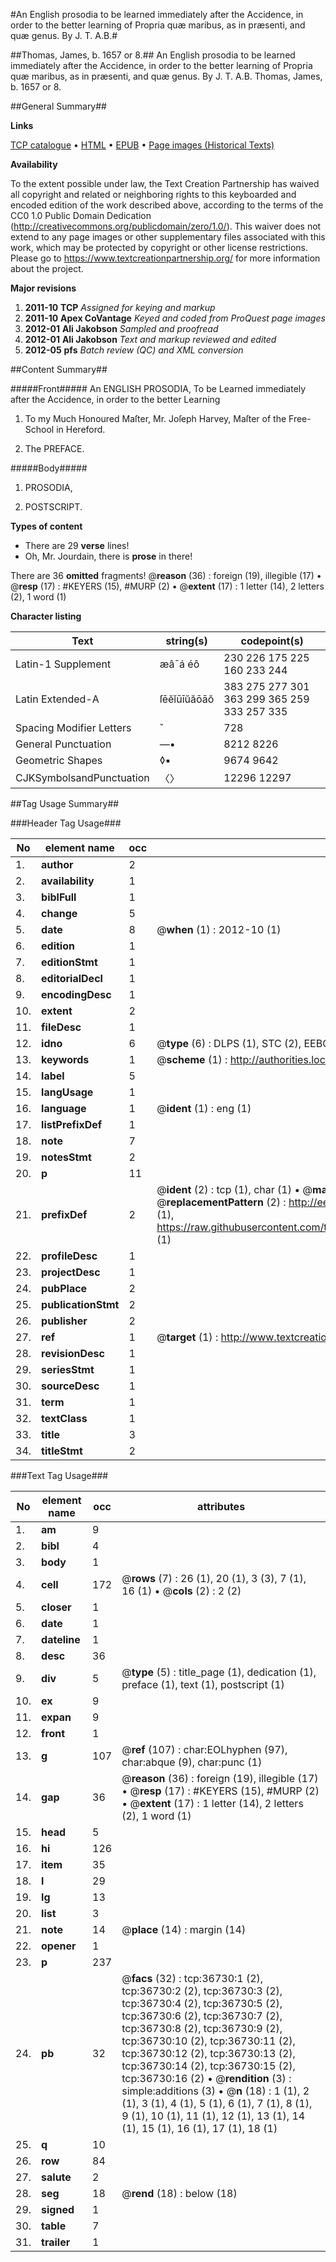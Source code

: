 #An English prosodia to be learned immediately after the Accidence, in order to the better learning of Propria quæ maribus, as in præsenti, and quæ genus. By J. T. A.B.#

##Thomas, James, b. 1657 or 8.##
An English prosodia to be learned immediately after the Accidence, in order to the better learning of Propria quæ maribus, as in præsenti, and quæ genus. By J. T. A.B.
Thomas, James, b. 1657 or 8.

##General Summary##

**Links**

[TCP catalogue](http://www.ota.ox.ac.uk/tcp/)  • 
[HTML](http://tei.it.ox.ac.uk/tcp/Texts-HTML/free/A64/A64549.html)  • 
[EPUB](http://tei.it.ox.ac.uk/tcp/Texts-EPUB/free/A64/A64549.epub) • 
[Page images (Historical Texts)](https://historicaltexts.jisc.ac.uk/eebo-99832258e)

**Availability**

To the extent possible under law, the Text Creation Partnership has waived all copyright and related or neighboring rights to this keyboarded and encoded edition of the work described above, according to the terms of the CC0 1.0 Public Domain Dedication (http://creativecommons.org/publicdomain/zero/1.0/). This waiver does not extend to any page images or other supplementary files associated with this work, which may be protected by copyright or other license restrictions. Please go to https://www.textcreationpartnership.org/ for more information about the project.

**Major revisions**

1. __2011-10__ __TCP__ *Assigned for keying and markup*
1. __2011-10__ __Apex CoVantage__ *Keyed and coded from ProQuest page images*
1. __2012-01__ __Ali Jakobson__ *Sampled and proofread*
1. __2012-01__ __Ali Jakobson__ *Text and markup reviewed and edited*
1. __2012-05__ __pfs__ *Batch review (QC) and XML conversion*

##Content Summary##

#####Front#####
An ENGLISH PROSODIA, To be Learned immediately after the Accidence, in order to the better Learning 
1. To my Much Honoured Maſter, Mr. Joſeph Harvey, Maſter of the Free-School in Hereford.

1. The PREFACE.

#####Body#####

1. PROSODIA,

1. POSTSCRIPT.

**Types of content**

  * There are 29 **verse** lines!
  * Oh, Mr. Jourdain, there is **prose** in there!

There are 36 **omitted** fragments! 
 @__reason__ (36) : foreign (19), illegible (17)  •  @__resp__ (17) : #KEYERS (15), #MURP (2)  •  @__extent__ (17) : 1 letter (14), 2 letters (2), 1 word (1)

**Character listing**


|Text|string(s)|codepoint(s)|
|---|---|---|
|Latin-1 Supplement|æâ¯á éô|230 226 175 225 160 233 244|
|Latin Extended-A|ſēĕĭūīŭăōāŏ|383 275 277 301 363 299 365 259 333 257 335|
|Spacing             Modifier Letters|˘|728|
|General Punctuation|—•|8212 8226|
|Geometric Shapes|◊▪|9674 9642|
|CJKSymbolsandPunctuation|〈〉|12296 12297|

##Tag Usage Summary##

###Header Tag Usage###

|No|element name|occ|attributes|
|---|---|---|---|
|1.|__author__|2||
|2.|__availability__|1||
|3.|__biblFull__|1||
|4.|__change__|5||
|5.|__date__|8| @__when__ (1) : 2012-10 (1)|
|6.|__edition__|1||
|7.|__editionStmt__|1||
|8.|__editorialDecl__|1||
|9.|__encodingDesc__|1||
|10.|__extent__|2||
|11.|__fileDesc__|1||
|12.|__idno__|6| @__type__ (6) : DLPS (1), STC (2), EEBO-CITATION (1), PROQUEST (1), VID (1)|
|13.|__keywords__|1| @__scheme__ (1) : http://authorities.loc.gov/ (1)|
|14.|__label__|5||
|15.|__langUsage__|1||
|16.|__language__|1| @__ident__ (1) : eng (1)|
|17.|__listPrefixDef__|1||
|18.|__note__|7||
|19.|__notesStmt__|2||
|20.|__p__|11||
|21.|__prefixDef__|2| @__ident__ (2) : tcp (1), char (1)  •  @__matchPattern__ (2) : ([0-9\-]+):([0-9IVX]+) (1), (.+) (1)  •  @__replacementPattern__ (2) : http://eebo.chadwyck.com/downloadtiff?vid=$1&page=$2 (1), https://raw.githubusercontent.com/textcreationpartnership/Texts/master/tcpchars.xml#$1 (1)|
|22.|__profileDesc__|1||
|23.|__projectDesc__|1||
|24.|__pubPlace__|2||
|25.|__publicationStmt__|2||
|26.|__publisher__|2||
|27.|__ref__|1| @__target__ (1) : http://www.textcreationpartnership.org/docs/. (1)|
|28.|__revisionDesc__|1||
|29.|__seriesStmt__|1||
|30.|__sourceDesc__|1||
|31.|__term__|1||
|32.|__textClass__|1||
|33.|__title__|3||
|34.|__titleStmt__|2||


###Text Tag Usage###

|No|element name|occ|attributes|
|---|---|---|---|
|1.|__am__|9||
|2.|__bibl__|4||
|3.|__body__|1||
|4.|__cell__|172| @__rows__ (7) : 26 (1), 20 (1), 3 (3), 7 (1), 16 (1)  •  @__cols__ (2) : 2 (2)|
|5.|__closer__|1||
|6.|__date__|1||
|7.|__dateline__|1||
|8.|__desc__|36||
|9.|__div__|5| @__type__ (5) : title_page (1), dedication (1), preface (1), text (1), postscript (1)|
|10.|__ex__|9||
|11.|__expan__|9||
|12.|__front__|1||
|13.|__g__|107| @__ref__ (107) : char:EOLhyphen (97), char:abque (9), char:punc (1)|
|14.|__gap__|36| @__reason__ (36) : foreign (19), illegible (17)  •  @__resp__ (17) : #KEYERS (15), #MURP (2)  •  @__extent__ (17) : 1 letter (14), 2 letters (2), 1 word (1)|
|15.|__head__|5||
|16.|__hi__|126||
|17.|__item__|35||
|18.|__l__|29||
|19.|__lg__|13||
|20.|__list__|3||
|21.|__note__|14| @__place__ (14) : margin (14)|
|22.|__opener__|1||
|23.|__p__|237||
|24.|__pb__|32| @__facs__ (32) : tcp:36730:1 (2), tcp:36730:2 (2), tcp:36730:3 (2), tcp:36730:4 (2), tcp:36730:5 (2), tcp:36730:6 (2), tcp:36730:7 (2), tcp:36730:8 (2), tcp:36730:9 (2), tcp:36730:10 (2), tcp:36730:11 (2), tcp:36730:12 (2), tcp:36730:13 (2), tcp:36730:14 (2), tcp:36730:15 (2), tcp:36730:16 (2)  •  @__rendition__ (3) : simple:additions (3)  •  @__n__ (18) : 1 (1), 2 (1), 3 (1), 4 (1), 5 (1), 6 (1), 7 (1), 8 (1), 9 (1), 10 (1), 11 (1), 12 (1), 13 (1), 14 (1), 15 (1), 16 (1), 17 (1), 18 (1)|
|25.|__q__|10||
|26.|__row__|84||
|27.|__salute__|2||
|28.|__seg__|18| @__rend__ (18) : below (18)|
|29.|__signed__|1||
|30.|__table__|7||
|31.|__trailer__|1||
